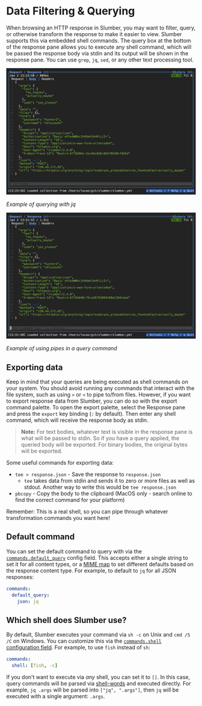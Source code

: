 # Data Filtering & Querying

When browsing an HTTP response in Slumber, you may want to filter, query, or otherwise transform the response to make it easier to view. Slumber supports this via embedded shell commands. The query box at the bottom of the response pane allows you to execute any shell command, which will be passed the response body via stdin and its output will be shown in the response pane. You can use `grep`, `jq`, `sed`, or any other text processing tool.

![Querying response via jq](../../images/query_jq.gif)

_Example of querying with jq_

![Querying response with pipes](../../images/query_pipe.gif)

_Example of using pipes in a query command_

## Exporting data

Keep in mind that your queries are being executed as shell commands on your system. You should avoid running any commands that interact with the file system, such as using `>` or `<` to pipe to/from files. However, if you want to export response data from Slumber, you can do so with the export command palette. To open the export palette, select the Response pane and press the `export` key binding (`:` by default). Then enter any shell command, which will receive the response body as stdin.

> **Note:** For text bodies, whatever text is visible in the response pane is what will be passed to stdin. So if you have a query applied, the queried body will be exported. For binary bodies, the original bytes will be exported.

Some useful commands for exporting data:

- `tee > response.json` - Save the response to `response.json`
  - `tee` takes data from stdin and sends it to zero or more files as well as stdout. Another way to write this would be `tee response.json`
- `pbcopy` - Copy the body to the clipboard (MacOS only - search online to find the correct command for your platform)

Remember: This is a real shell, so you can pipe through whatever transformation commands you want here!

## Default command

You can set the default command to query with via the [`commands.default_query`](../../api/configuration/index.md#commandsdefault_query) config field. This accepts either a single string to set it for all content types, or a [MIME map](../../api/configuration/mime.md) to set different defaults based on the response content type. For example, to default to `jq` for all JSON responses:

```yaml
commands:
  default_query:
    json: jq
```

## Which shell does Slumber use?

By default, Slumber executes your command via `sh -c` on Unix and `cmd /S /C` on Windows. You can customize this via the [`commands.shell` configuration field](../../api/configuration/index.md#commandsshell). For example, to use `fish` instead of `sh`:

```yaml
commands:
  shell: [fish, -c]
```

If you don't want to execute via _any_ shell, you can set it to `[]`. In this case, query commands will be parsed via [shell-words](https://docs.rs/shell-words/latest/shell_words/) and executed directly. For example, `jq .args` will be parsed into `["jq", ".args"]`, then `jq` will be executed with a single argument: `.args`.
